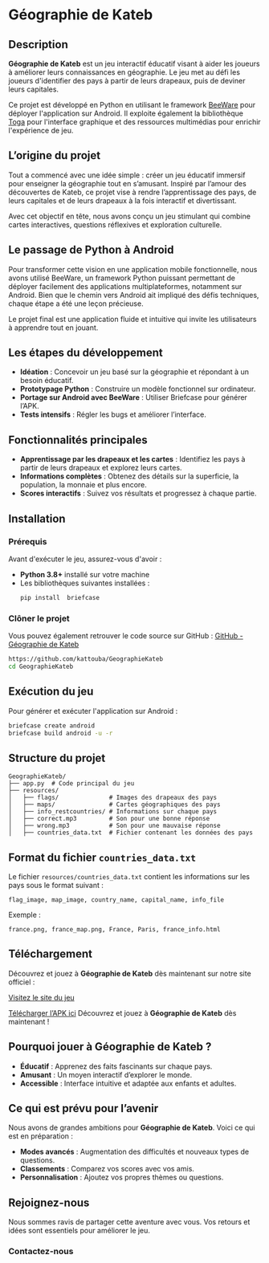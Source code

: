 # Géographie de Kateb

## Description

**Géographie de Kateb** est un jeu interactif éducatif visant à aider les joueurs à améliorer leurs connaissances en géographie. Le jeu met au défi les joueurs d'identifier des pays à partir de leurs drapeaux, puis de deviner leurs capitales.

Ce projet est développé en Python en utilisant le framework [BeeWare](https://beeware.org/) pour déployer l'application sur Android. Il exploite également la bibliothèque [Toga](https://toga.readthedocs.io/en/latest/) pour l'interface graphique et des ressources multimédias pour enrichir l'expérience de jeu.

## L’origine du projet

Tout a commencé avec une idée simple : créer un jeu éducatif immersif pour enseigner la géographie tout en s’amusant. Inspiré par l’amour des découvertes de Kateb, ce projet vise à rendre l’apprentissage des pays, de leurs capitales et de leurs drapeaux à la fois interactif et divertissant.

Avec cet objectif en tête, nous avons conçu un jeu stimulant qui combine cartes interactives, questions réflexives et exploration culturelle.

## Le passage de Python à Android

Pour transformer cette vision en une application mobile fonctionnelle, nous avons utilisé BeeWare, un framework Python puissant permettant de déployer facilement des applications multiplateformes, notamment sur Android. Bien que le chemin vers Android ait impliqué des défis techniques, chaque étape a été une leçon précieuse.

Le projet final est une application fluide et intuitive qui invite les utilisateurs à apprendre tout en jouant.

## Les étapes du développement

- **Idéation** : Concevoir un jeu basé sur la géographie et répondant à un besoin éducatif.
- **Prototypage Python** : Construire un modèle fonctionnel sur ordinateur.
- **Portage sur Android avec BeeWare** : Utiliser Briefcase pour générer l’APK.
- **Tests intensifs** : Régler les bugs et améliorer l’interface.

## Fonctionnalités principales

- **Apprentissage par les drapeaux et les cartes** : Identifiez les pays à partir de leurs drapeaux et explorez leurs cartes.
- **Informations complètes** : Obtenez des détails sur la superficie, la population, la monnaie et plus encore.
- **Scores interactifs** : Suivez vos résultats et progressez à chaque partie.

## Installation

### Prérequis

Avant d'exécuter le jeu, assurez-vous d'avoir :

- **Python 3.8+** installé sur votre machine
- Les bibliothèques suivantes installées :
  ```sh
  pip install  briefcase
  ```

### Clôner le projet

Vous pouvez également retrouver le code source sur GitHub : [GitHub - Géographie de Kateb](https://github.com/kattouba/GeographieKateb)

```sh
https://github.com/kattouba/GeographieKateb
cd GeographieKateb
```

## Exécution du jeu


Pour générer et exécuter l'application sur Android :

```sh
briefcase create android
briefcase build android -u -r
```

## Structure du projet

```
GeographieKateb/
├── app.py  # Code principal du jeu
├── resources/
│   ├── flags/              # Images des drapeaux des pays
│   ├── maps/               # Cartes géographiques des pays
│   ├── info_restcountries/ # Informations sur chaque pays
│   ├── correct.mp3         # Son pour une bonne réponse
│   ├── wrong.mp3           # Son pour une mauvaise réponse
│   ├── countries_data.txt  # Fichier contenant les données des pays
```

## Format du fichier `countries_data.txt`

Le fichier `resources/countries_data.txt` contient les informations sur les pays sous le format suivant :

```
flag_image, map_image, country_name, capital_name, info_file
```

Exemple :

```
france.png, france_map.png, France, Paris, france_info.html
```

## Téléchargement

Découvrez et jouez à **Géographie de Kateb** dès maintenant sur notre site officiel :

[Visitez le site du jeu](https://studiokatebetpapa.rf.gd/nos-jeux/geographie-de-kateb/)

[Télécharger l’APK ici](https://mega.nz/file/lW00nRqZ#Z7doCt4Lf7dExuNpt8e_iDXJWTTzNEVIbO3Cguf51r4) Découvrez et jouez à **Géographie de Kateb** dès maintenant !


## Pourquoi jouer à Géographie de Kateb ?

- **Éducatif** : Apprenez des faits fascinants sur chaque pays.
- **Amusant** : Un moyen interactif d’explorer le monde.
- **Accessible** : Interface intuitive et adaptée aux enfants et adultes.

## Ce qui est prévu pour l’avenir

Nous avons de grandes ambitions pour **Géographie de Kateb**. Voici ce qui est en préparation :

- **Modes avancés** : Augmentation des difficultés et nouveaux types de questions.
- **Classements** : Comparez vos scores avec vos amis.
- **Personnalisation** : Ajoutez vos propres thèmes ou questions.

## Rejoignez-nous

Nous sommes ravis de partager cette aventure avec vous. Vos retours et idées sont essentiels pour améliorer le jeu.

### Contactez-nous

